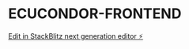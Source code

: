 # ECUCONDOR-FRONTEND

[Edit in StackBlitz next generation editor ⚡️](https://stackblitz.com/~/github.com/ECUCONDORSASBIC/ECUCONDOR-FRONTEND)